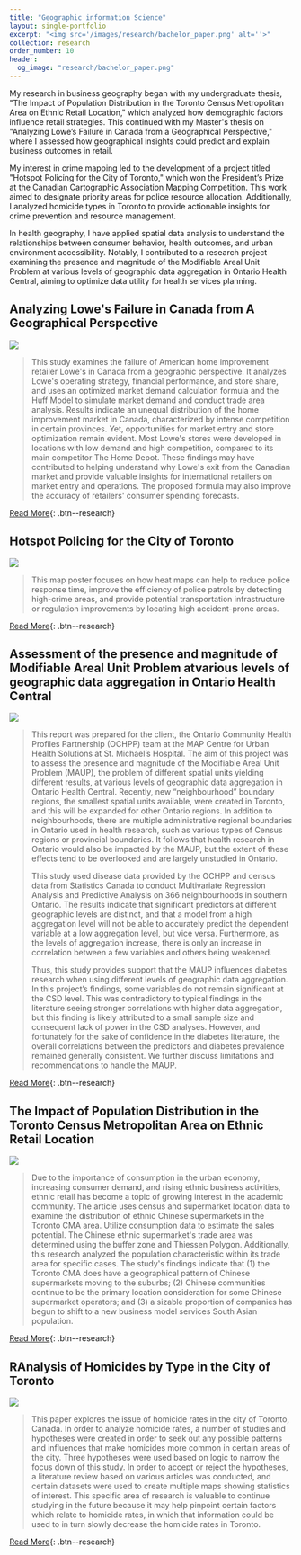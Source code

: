 ```yaml
---
title: "Geographic information Science"
layout: single-portfolio
excerpt: "<img src='/images/research/bachelor_paper.png' alt=''>"
collection: research
order_number: 10
header: 
  og_image: "research/bachelor_paper.png"
---
```


My research in business geography began with my undergraduate thesis, "The Impact of Population Distribution in the Toronto Census Metropolitan Area on Ethnic Retail Location," which analyzed how demographic factors influence retail strategies. This continued with my Master's thesis on "Analyzing Lowe’s Failure in Canada from a Geographical Perspective," where I assessed how geographical insights could predict and explain business outcomes in retail.

My interest in crime mapping led to the development of a project titled "Hotspot Policing for the City of Toronto," which won the President’s Prize at the Canadian Cartographic Association Mapping Competition. This work aimed to designate priority areas for police resource allocation. Additionally, I analyzed homicide types in Toronto to provide actionable insights for crime prevention and resource management.

In health geography, I have applied spatial data analysis to understand the relationships between consumer behavior, health outcomes, and urban environment accessibility. Notably, I contributed to a research project examining the presence and magnitude of the Modifiable Areal Unit Problem at various levels of geographic data aggregation in Ontario Health Central, aiming to optimize data utility for health services planning.


## Analyzing Lowe's Failure in Canada from A Geographical Perspective

![](/images/research/master_paper.png)

> This study examines the failure of American home improvement retailer Lowe's in Canada from a geographic perspective. It analyzes Lowe's operating strategy, financial performance, and store share, and uses an optimized market demand calculation formula and the Huff Model to simulate market demand and conduct trade area analysis. Results indicate an unequal distribution of the home improvement market in Canada, characterized by intense competition in certain provinces. Yet, opportunities for market entry and store optimization remain evident. Most Lowe's stores were developed in locations with low demand and high competition, compared to its main competitor The Home Depot. These findings may have contributed to helping understand why Lowe's exit from the Canadian market and provide valuable insights for international retailers on market entry and operations. The proposed formula may also improve the accuracy of retailers' consumer spending forecasts.

[Read More](/files/pdf/research/MRP.pdf){: .btn--research}


## Hotspot Policing for the City of Toronto

![](/images/research/CCA.png)

> This map poster focuses on how heat maps can help to reduce police response time, improve the efficiency of police patrols by detecting high-crime areas, and provide potential transportation infrastructure or regulation improvements by locating high accident-prone areas.

[Read More](https://cca-acc.org/2023-cca-presidents-prize-winner-hotspot-policing-for-the-city-of-toronto.html){: .btn--research} 


## Assessment of the presence and magnitude of Modifiable Areal Unit Problem atvarious levels of geographic data aggregation in Ontario Health Central

![](/images/research/maup.jpg)

> This report was prepared for the client, the Ontario Community Health Profiles Partnership (OCHPP) team at the MAP Centre for Urban Health Solutions at St. Michael’s Hospital. The aim of this project was to assess the presence and magnitude of the Modifiable Areal Unit Problem (MAUP), the problem of different spatial units yielding different results, at various levels of geographic data aggregation in Ontario Health Central. Recently, new “neighbourhood” boundary regions, the smallest spatial units available, were created in Toronto, and this will be expanded for other Ontario regions. In addition to neighbourhoods, there are multiple administrative regional boundaries in Ontario used in health research, such as various types of Census regions or provincial boundaries. It follows that health research in Ontario would also be impacted by the MAUP, but the extent of these effects tend to be overlooked and are largely unstudied in Ontario.
> 
> This study used disease data provided by the OCHPP and census data from Statistics Canada to conduct Multivariate Regression Analysis and Predictive Analysis on 366 neighbourhoods in southern Ontario. The results indicate that significant predictors at different geographic levels are distinct, and that a model from a high aggregation level will not be able to accurately predict the dependent variable at a low aggregation level, but vice versa. Furthermore, as the levels of aggregation increase, there is only an increase in correlation between a few variables and others being weakened.
> 
> Thus, this study provides support that the MAUP influences diabetes research when using different levels of geographic data aggregation. In this project’s findings, some variables do not remain significant at the CSD level. This was contradictory to typical findings in the literature seeing stronger correlations with higher data aggregation, but this finding is likely attributed to a small sample size and consequent lack of power in the CSD analyses. However, and fortunately for the sake of confidence in the diabetes literature, the overall correlations between the predictors and diabetes prevalence remained generally consistent. We further discuss limitations and recommendations to handle the MAUP.

[Read More](/files/pdf/research/maup.pdf){: .btn--research}


## The Impact of Population Distribution in the Toronto Census Metropolitan Area on Ethnic Retail Location

![](/images/research/bachelor_paper.png)

> Due to the importance of consumption in the urban economy, increasing consumer demand, and rising ethnic business activities, ethnic retail has become a topic of growing interest in the academic community. The article uses census and supermarket location data to examine the distribution of ethnic Chinese supermarkets in the Toronto CMA area. Utilize consumption data to estimate the sales potential. The Chinese ethnic supermarket's trade area was determined using the buffer zone and Thiessen Polygon. Additionally, this research analyzed the population characteristic within its trade area for specific cases. The study's findings indicate that (1) the Toronto CMA does have a geographical pattern of Chinese supermarkets moving to the suburbs; (2) Chinese communities continue to be the primary location consideration for some Chinese supermarket operators; and (3) a sizable proportion of companies has begun to shift to a new business model services South Asian population.

[Read More](/files/pdf/research/IRP.pdf){: .btn--research}


## RAnalysis of Homicides by Type in the City of Toronto

![](/images/research/homicide.png)

> This paper explores the issue of homicide rates in the city of Toronto, Canada. In order to analyze homicide rates, a number of studies and hypotheses were created in order to seek out any possible patterns and influences that make homicides more common in certain areas of the city. Three hypotheses were used based on logic to narrow the focus down of this study. In order to accept or reject the hypotheses, a literature review based on various articles was conducted, and certain datasets were used to create multiple maps showing statistics of interest. This specific area of research is valuable to continue studying in the future because it may help pinpoint certain factors which relate to homicide rates, in which that information could be used to in turn slowly decrease the homicide rates in Toronto.

[Read More](/files/pdf/research/homicide.pdf){: .btn--research}